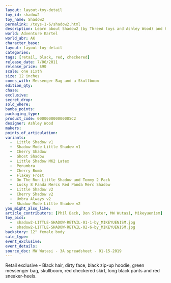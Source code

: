 ```yaml
---
layout: layout-toy-detail 
toy_id: shadow2
toy_name: Shadow2
permalink: /toys-1-6/shadow2.html
description: Learn about Shadow2 (by ThreeA toys and Ashley Wood) and how she relates to the World of Adventure Kartel, plus get the most detailed release info including release date, price, variants, colorways and more.
world: Adventure Kartel
world_abr: AK
character_base: 
layout: layout-toy-detail
categories: 
tags: [retail, black, red, checkered]
release_date: 7/06/2011
release_price: $90 
scale: one sixth
size: 12 inches
comes_with: Messenger Bag and a Skullboom
edition_qty: 
chase: 
exclusive: 
secret_drop: 
sold_where: 
bamba_points: 
packaging_type: 
product_code: 00000000000000SC2
designer: Ashley Wood
makers: 
points_of_articulation: 
variants: 
  -  Little Shadow v1
  -  Shadow Mode Little Shadow v1
  -  Cherry Shadow
  -  Ghost Shadow
  -  Little Shadow MK2 Latex
  -  Penumbra
  -  Cherry Bomb
  -  Flakey Frost
  -  On The Run Little Shadow and Tommy 2 Pack
  -  Lucky 8 Panda Mercs Red Panda Merc Shadow
  -  Little Shadow v2
  -  Cherry Shadow v2
  -  Umbra Always v2
  -  Shadow Mode Little Shadow v2
you_might_also_like: 
article_contributors: [Phil Back, Don Slater, MW Wutasi, Mikeyuenism]
toy_pics: 
  -  shadow2-LITTLE-SHADOW-RETAIL-01-1-by_MIKEYUENISM.jpg
  -  shadow2-LITTLE-SHADOW-RETAIL-02-6-by_MIKEYUENISM.jpg
backstory: 12" female body
sale_type: 
event_exclusive: 
event_details: 
source_doc: MW Wutasi - 3A spreadsheet - 01-15-2019
---
```

Retail exclusive - Black hair, dirty face, black zip-up hoodie, green messenger bag, skullboom, red checkered skirt, long black pants and red sneaker-heels.